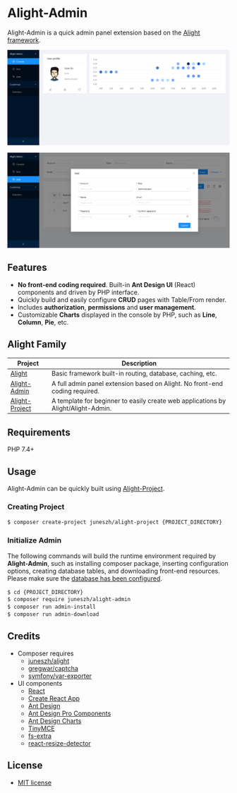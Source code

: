 # Alight-Admin
Alight-Admin is a quick admin panel extension based on the  [Alight framework](https://github.com/juneszh/alight).

![desktop screenshot](example/image/screenshot_1.png)

![desktop screenshot](example/image/screenshot_2.png)

## Features
* **No front-end coding required**. Built-in **Ant Design UI** (React) components and driven by PHP interface.
* Quickly build and easily configure **CRUD** pages with Table/From render.
* Includes **authorization**, **permissions** and **user management**.
* Customizable **Charts** displayed in the console by PHP, such as **Line**, **Column**, **Pie**, etc.

## Alight Family

| Project     | Description     |
| --- | --- |
| [Alight](https://github.com/juneszh/alight)  | Basic framework built-in routing, database, caching, etc. |
| [Alight-Admin](https://github.com/juneszh/alight-admin)  | A full admin panel extension based on Alight. No front-end coding required.|
| [Alight-Project](https://github.com/juneszh/alight-project) | A template for beginner to easily create web applications by Alight/Alight-Admin. |

## Requirements
PHP 7.4+

## Usage
Alight-Admin can be quickly built using [Alight-Project](https://github.com/juneszh/alight-project).
### Creating Project
```bash
$ composer create-project juneszh/alight-project {PROJECT_DIRECTORY} 
```

### Initialize Admin
The following commands will build the runtime environment required by **Alight-Admin**, such as installing composer package, inserting configuration options, creating database tables, and downloading front-end resources. Please make sure the [database has been configured](https://github.com/juneszh/alight#database).
```bash
$ cd {PROJECT_DIRECTORY} 
$ composer require juneszh/alight-admin
$ composer run admin-install
$ composer run admin-download
```

## Credits
* Composer requires
    * [juneszh/alight](https://github.com/juneszh/alight)
    * [gregwar/captcha](https://github.com/Gregwar/Captcha)
    * [symfony/var-exporter](https://github.com/symfony/var-exporter)
* UI components
    * [React](https://react.dev/)
    * [Create React App](https://create-react-app.dev/)
    * [Ant Design](https://ant.design/)
    * [Ant Design Pro Components](https://procomponents.ant.design/)
    * [Ant Design Charts](https://charts.ant.design/en)
    * [TinyMCE](https://www.tiny.cloud/tinymce/)
    * [fs-extra](https://github.com/jprichardson/node-fs-extra)
    * [react-resize-detector](https://github.com/maslianok/react-resize-detector)

## License
* [MIT license](./LICENSE)